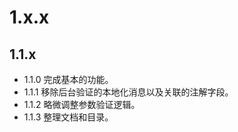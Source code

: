 # 1.x.x

## 1.1.x

* 1.1.0 完成基本的功能。
* 1.1.1 移除后台验证的本地化消息以及关联的注解字段。
* 1.1.2 略微调整参数验证逻辑。
* 1.1.3 整理文档和目录。
